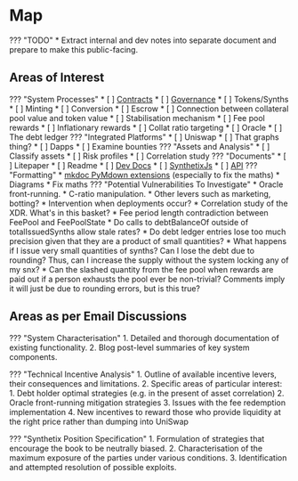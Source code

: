# Map

??? "TODO"
    * Extract internal and dev notes into separate document and prepare to make this public-facing.

## Areas of Interest

??? "System Processes"
    * [ ] [Contracts](contracts/index.md)
    * [ ] [Governance](governance.md)
    * [ ] Tokens/Synths
    * [ ] Minting
    * [ ] Conversion
    * [ ] Escrow
    * [ ] Connection between collateral pool value and token value
    * [ ] Stabilisation mechanism
    * [ ] Fee pool rewards
    * [ ] Inflationary rewards
    * [ ] Collat ratio targeting
    * [ ] Oracle
    * [ ] The debt ledger
??? "Integrated Platforms"
    * [ ] Uniswap
    * [ ] That graphs thing?
    * [ ] Dapps
    * [ ] Examine bounties
??? "Assets and Analysis"
    * [ ] Classify assets
    * [ ] Risk profiles
    * [ ] Correlation study
??? "Documents"
    * [ ] Litepaper
    * [ ] Readme
    * [ ] [Dev Docs](https://developer.synthetix.io/api/docs/home.html)
    * [ ] [SynthetixJs](https://synthetixjs.synthetix.io/)
    * [ ] [API](https://developer.synthetix.io/api/docs/synthetix)
??? "Formatting"
    * [mkdoc PyMdown extensions](https://facelessuser.github.io/pymdown-extensions/) (especially to fix the maths)
    * Diagrams
    * Fix maths
??? "Potential Vulnerabilities To Investigate"
    * Oracle front-running.
    * C-ratio manipulation.
    * Other levers such as marketing, botting?
    * Intervention when deployments occur?
    * Correlation study of the XDR. What's in this basket?
    * Fee period length contradiction between FeePool and FeePoolState
    * Do calls to debtBalanceOf outside of totalIssuedSynths allow stale rates?
    * Do debt ledger entries lose too much precision given that they are a product of small quantities?
    * What happens if I issue very small quantities of synths? Can I lose the debt due to rounding? Thus, can I increase the supply without the system locking any of my snx?
    * Can the slashed quantity from the fee pool when rewards are paid out if a person exhausts the pool ever be non-trivial? Comments imply it will just be due to rounding errors, but is this true?

## Areas as per Email Discussions

??? "System Characterisation"
    1. Detailed and thorough documentation of existing functionality.
    2. Blog post-level summaries of key system components.

??? "Technical Incentive Analysis"
    1. Outline of available incentive levers, their consequences and limitations.
    2. Specific areas of particular interest:
        1. Debt holder optimal strategies (e.g. in the present of asset correlation)
        2. Oracle front-running mitigation strategies
        3. Issues with the fee redemption implementation
        4. New incentives to reward those who provide liquidity at the right price rather than dumping into UniSwap

??? "Synthetix Position Specification"
    1. Formulation of strategies that encourage the book to be neutrally biased.
    2. Characterisation of the maximum exposure of the parties under various conditions.
    3. Identification and attempted resolution of possible exploits.
